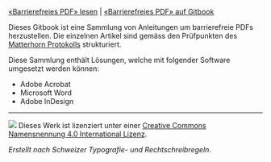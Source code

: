 [«Barrierefreies PDF» lesen](https://pixelstrolch.gitbooks.io/barrierefreies-pdf/content/) \| [«Barrierefreies PDF» auf Gitbook](https://www.gitbook.com/book/pixelstrolch/barrierefreies-pdf/details)

Dieses Gitbook ist eine Sammlung von Anleitungen um barrierefreie PDFs herzustellen. Die einzelnen Artikel sind gemäss den Prüfpunkten des [Matterhorn Protokolls](https://www.gitbook.com/0-2_begriffe.md) strukturiert.

Diese Sammlung enthält Lösungen, welche mit folgender Software umgesetzt werden können:

* Adobe Acrobat
* Microsoft Word
* Adobe InDesign

---

[![](https://i.creativecommons.org/l/by/4.0/80x15.png)](http://creativecommons.org/licenses/by/4.0/) Dieses Werk ist lizenziert unter einer [Creative Commons Namensnennung 4.0 International Lizenz](http://creativecommons.org/licenses/by/4.0/).

_Erstellt nach Schweizer Typografie- und Rechtschreibregeln._

